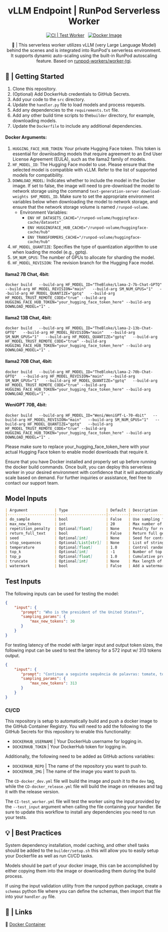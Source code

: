 <div align="center">

<h1>vLLM Endpoint | RunPod Serverless Worker</h1>

[![CI | Test Worker](https://github.com/matthew-mcateer/worker-runpod-tgi/actions/workflows/CI-test_worker.yml/badge.svg)](https://github.com/matthew-mcateer/worker-runpod-tgi/actions/workflows/CI-test_worker.yml)
&nbsp;
[![Docker Image](https://github.com/matthew-mcateer/worker-runpod-tgi/actions/workflows/CD-docker_dev.yml/badge.svg)](https://github.com/matthew-mcateer/worker-runpod-tgi/actions/workflows/CD-docker_dev.yml)

🚀 | This serverless worker utilizes vLLM (very Large Language Model) behind the scenes and is integrated into RunPod's serverless environment. It supports dynamic auto-scaling using the built-in RunPod autoscaling feature. Based on [runpod-workers/worker-tgi](https://github.com/runpod-workers/worker-tgi).
</div>

## 📖 | Getting Started

1. Clone this repository.
2. (Optional) Add DockerHub credentials to GitHub Secrets.
3. Add your code to the `src` directory.
4. Update the `handler.py` file to load models and process requests.
5. Add any dependencies to the `requirements.txt` file.
6. Add any other build time scripts to the`builder` directory, for example, downloading models.
7. Update the `Dockerfile` to include any additional dependencies.

#### Docker Arguments:
1. `HUGGING_FACE_HUB_TOKEN`: Your private Hugging Face token. This token is essential for downloading models that require agreement to an End User License Agreement (EULA), such as the llama2 family of models.
2. `HF_MODEL_ID`: The Hugging Face model to use. Please ensure that the selected model is compatible with vLLM. Refer to the list of supported models for compatibility.
3. `DOWNLOAD_MODEL`: Indicates whether to include the model in the Docker image. If set to false, the image will need to pre-download the model to network storage using the command `text-generation-server download-weights $HF_MODEL_ID`. Make sure to set the appropriate environment variables below when downloading the model to network storage, and ensure that the network storage volume is named `/runpod-volume`.
   - Environment Variables:
     - `ENV HF_DATASETS_CACHE="/runpod-volume/huggingface-cache/datasets"`
     - `ENV HUGGINGFACE_HUB_CACHE="/runpod-volume/huggingface-cache/hub"`
     - `ENV TRANSFORMERS_CACHE="/runpod-volume/huggingface-cache/hub"`
4. `HF_MODEL_QUANTIZE`: Specifies the type of quantization algorithm to use when loading the model (e.g., gptq).
5. `SM_NUM_GPUS`: The number of GPUs to allocate for sharding the model.
6. `HF_MODEL_REVISION`: The revision branch for the Hugging Face model.

#### llama2 7B Chat, 4bit:
`docker build   --build-arg HF_MODEL_ID="TheBloke/Llama-2-7b-Chat-GPTQ"   --build-arg HF_MODEL_REVISION="main"   --build-arg SM_NUM_GPUS="1"   --build-arg HF_MODEL_QUANTIZE="gptq"   --build-arg HF_MODEL_TRUST_REMOTE_CODE="true" --build-arg HUGGING_FACE_HUB_TOKEN="your_hugging_face_token_here" --build-arg DOWNLOAD_MODEL="1" .`

#### llama2 13B Chat, 4bit:
`docker build   --build-arg HF_MODEL_ID="TheBloke/Llama-2-13b-Chat-GPTQ"   --build-arg HF_MODEL_REVISION="main"   --build-arg SM_NUM_GPUS="1"   --build-arg HF_MODEL_QUANTIZE="gptq"   --build-arg HF_MODEL_TRUST_REMOTE_CODE="true" --build-arg HUGGING_FACE_HUB_TOKEN="your_hugging_face_token_here" --build-arg DOWNLOAD_MODEL="1" .`

#### llama2 70B Chat, 4bit:
`docker build   --build-arg HF_MODEL_ID="TheBloke/Llama-2-70b-Chat-GPTQ"   --build-arg HF_MODEL_REVISION="main"   --build-arg SM_NUM_GPUS="1"   --build-arg HF_MODEL_QUANTIZE="gptq"   --build-arg HF_MODEL_TRUST_REMOTE_CODE="true" --build-arg HUGGING_FACE_HUB_TOKEN="your_hugging_face_token_here" --build-arg DOWNLOAD_MODEL="1" .`

#### WeniGPT 70B, 4bit:
`docker build   --build-arg HF_MODEL_ID="Weni/WeniGPT-L-70-4bit"   --build-arg HF_MODEL_REVISION="main"   --build-arg SM_NUM_GPUS="1"   --build-arg HF_MODEL_QUANTIZE="gptq"   --build-arg HF_MODEL_TRUST_REMOTE_CODE="true" --build-arg HUGGING_FACE_HUB_TOKEN="your_hugging_face_token_here" --build-arg DOWNLOAD_MODEL="1" .`

Please make sure to replace your_hugging_face_token_here with your actual Hugging Face token to enable model downloads that require it.

Ensure that you have Docker installed and properly set up before running the docker build commands. Once built, you can deploy this serverless worker in your desired environment with confidence that it will automatically scale based on demand. For further inquiries or assistance, feel free to contact our support team.


## Model Inputs
```markdown
| Argument            | Type                 | Default | Description                                                                                          |
|---------------------|----------------------|---------|---------------------------------------------------|
| do_sample           | bool                 | False   | Use sampling for text generation.                                                                  |
| max_new_tokens      | int                  | 20      | Max number of new tokens to generate for each prompt.                                              |
| repetition_penalty  | Optional[float]      | None    | Penalty for repeating tokens in the generated text.                                               |
| return_full_text    | bool                 | False   | Return full generated text or just the top `n` sequences.                                          |
| seed                | Optional[int]        | None    | Seed for controlling randomness in text generation.                                                |
| stop_sequences      | Optional[List[str]]  | None    | List of strings that stop text generation when encountered.                                        |
| temperature         | Optional[float]      | 1.0     | Control randomness of sampling. Lower values make it more deterministic, higher values more random. |
| top_k               | Optional[int]        | -1      | Number of top tokens to consider. Set to -1 to consider all tokens.                                |
| top_p               | Optional[float]      | 1.0     | Cumulative probability of top tokens to consider (0 < p <= 1). Set to 1 to consider all tokens.     |
| truncate            | Optional[int]        | None    | Max length of generated text (number of tokens).                                                    |
| watermark           | bool                 | False   | Add a watermark to the generated text.                                                             |
```


## Test Inputs
The following inputs can be used for testing the model:
```json
{
    "input": {
       "prompt": "Who is the president of the United States?",
       "sampling_params": {
           "max_new_tokens": 30
       }
    }
}
```

For testing latency of the model with larger input and output token sizes, the following input can be used to test the latency for a 572 input w/ 313 tokens output.

```json
{
    "input": {
       "prompt": "Continue a seguinte sequência de palavras: tomate, tomate, tomate, tomate, tomate, tomate, tomate, tomate, tomate, tomate, tomate, tomate, tomate, tomate, tomate, tomate, tomate, tomate, tomate, tomate, tomate, tomate, tomate, tomate, tomate, tomate, tomate, tomate, tomate, tomate, tomate, tomate, tomate, tomate, tomate, tomate, tomate, tomate, tomate, tomate, tomate, tomate, tomate, tomate, tomate, tomate, tomate, tomate, tomate, tomate, tomate, tomate, tomate, tomate, tomate, tomate, tomate, tomate, tomate, tomate, tomate, tomate, tomate, tomate, tomate, tomate, tomate, tomate, tomate, tomate, tomate, tomate, tomate, tomate, tomate, tomate, tomate, tomate, tomate, tomate, tomate, tomate, tomate, tomate, tomate, tomate, tomate, tomate, tomate, tomate, tomate, tomate, tomate, tomate, tomate, tomate, tomate, tomate, tomate, tomate, tomate, tomate, tomate, tomate, tomate, tomate, tomate, tomate, tomate, tomate, tomate, tomate, tomate, tomate, tomate, tomate, tomate, tomate, tomate, tomate, tomate, tomate, tomate, tomate, tomate, tomate, tomate, tomate, tomate, tomate, tomate, tomate, tomate, tomate, tomate, tomate, tomate, tomate, tomate, tomate, tomate, tomate, tomate, tomate, tomate, tomate, tomate, tomate, tomate, tomate, tomate, tomate, tomate, tomate, tomate, tomate, tomate, tomate, tomate, tomate, tomate, tomate, tomate, tomate, tomate, tomate, tomate, tomate, tomate, tomate, tomate, tomate, tomate, tomate, tomate, tomate, tomate, tomate, tomate, tomate, tomate, tomate, tomate, tomate, tomate, ",
       "sampling_params": {
           "max_new_tokens": 313
       }
    }
}
```

### CI/CD

This repository is setup to automatically build and push a docker image to the GitHub Container Registry. You will need to add the following to the GitHub Secrets for this repository to enable this functionality:

- `DOCKERHUB_USERNAME` | Your DockerHub username for logging in.
- `DOCKERHUB_TOKEN` | Your DockerHub token for logging in.

Additionally, the following need to be added as GitHub actions variables:

- `DOCKERHUB_REPO` | The name of the repository you want to push to.
- `DOCKERHUB_IMG` | The name of the image you want to push to.

The `CD-docker_dev.yml` file will build the image and push it to the `dev` tag, while the `CD-docker_release.yml` file will build the image on releases and tag it with the release version.

The `CI-test_worker.yml` file will test the worker using the input provided by the `--test_input` argument when calling the file containing your handler. Be sure to update this workflow to install any dependencies you need to run your tests.

## 💡 | Best Practices

System dependency installation, model caching, and other shell tasks should be added to the `builder/setup.sh` this will allow you to easily setup your Dockerfile as well as run CI/CD tasks.

Models should be part of your docker image, this can be accomplished by either copying them into the image or downloading them during the build process.

If using the input validation utility from the runpod python package, create a `schemas` python file where you can define the schemas, then import that file into your `handler.py` file.

## 🔗 | Links

🐳 [Docker Container](https://hub.docker.com/r/runpod/serverless-hello-world)

